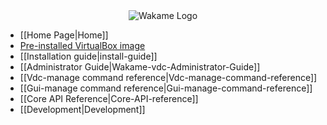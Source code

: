 <!-- This is the sidebar for Home.md -->
<div align="center">
<img src="http://axsh.github.io/wiki/img/wakame-logo-140.png" alt="Wakame Logo" />
</div>


+ [[Home Page|Home]]
+ [Pre-installed VirtualBox image](http://wakameusersgroup.org/demo_image.html)
+ [[Installation guide|install-guide]]
+ [[Administrator Guide|Wakame-vdc-Administrator-Guide]]
+ [[Vdc-manage command reference|Vdc-manage-command-reference]]
+ [[Gui-manage command reference|Gui-manage-command-reference]]
+ [[Core API Reference|Core-API-reference]]
+ [[Development|Development]]
